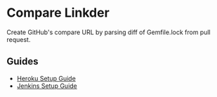 Compare Linkder
===============

Create GitHub's compare URL by parsing diff of Gemfile.lock from pull request.

Guides
------

* [Heroku Setup Guide](guides/heroku_setup_guide.md)
* [Jenkins Setup Guide](guides/jenkins_setup_guide.md)
